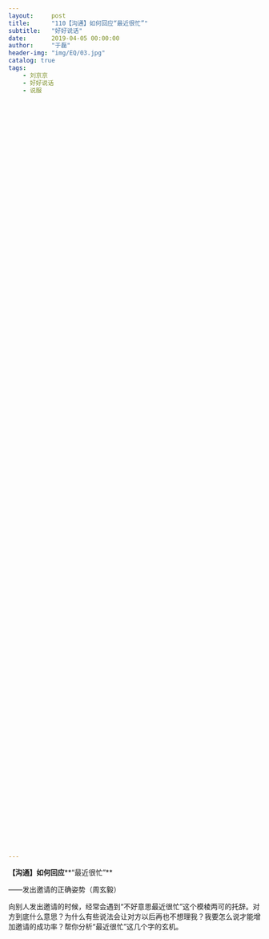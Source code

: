 ```yaml
---
layout:     post
title:      "110【沟通】如何回应“最近很忙”"
subtitle:   "好好说话"
date:       2019-04-05 00:00:00
author:     "于磊"
header-img: "img/EQ/03.jpg"
catalog: true
tags:
    - 刘京京
    - 好好说话
    - 说服












































































































---
```


**【沟通】如何回应****“最近很忙”**

——发出邀请的正确姿势（周玄毅）

 

向别人发出邀请的时候，经常会遇到“不好意思最近很忙”这个模棱两可的托辞。对方到底什么意思？为什么有些说法会让对方以后再也不想理我？我要怎么说才能增加邀请的成功率？帮你分析“最近很忙”这几个字的玄机。